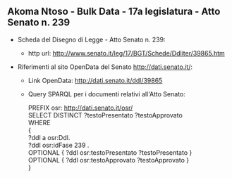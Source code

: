 ## Akoma Ntoso - Bulk Data - 17a legislatura - Atto Senato n. 239 ##

* Scheda del Disegno di Legge - Atto Senato n. 239:
	* http url: http://www.senato.it/leg/17/BGT/Schede/Ddliter/39865.htm

* Riferimenti al sito OpenData del Senato http://dati.senato.it/:
	* Link OpenData: http://dati.senato.it/ddl/39865
	* Query SPARQL per i documenti relativi all'Atto Senato:

        PREFIX osr: <http://dati.senato.it/osr/>  
		SELECT DISTINCT ?testoPresentato ?testoApprovato  
		WHERE  
		{  
		    ?ddl a osr:Ddl.  
		    ?ddl osr:idFase 239 .  
		    OPTIONAL { ?ddl osr:testoPresentato ?testoPresentato }  
		    OPTIONAL { ?ddl osr:testoApprovato ?testoApprovato }  
		}
		